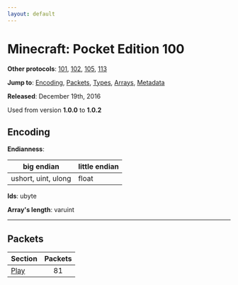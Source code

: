 ```yaml
---
layout: default
---
```


# Minecraft: Pocket Edition 100

**Other protocols**: [101](./pocket100), [102](./pocket100), [105](./pocket100), [113](./pocket100)

**Jump to**: [Encoding](#encoding), [Packets](#packets), [Types](pocket100/types), [Arrays](pocket100/arrays), [Metadata](pocket100/metadata)

**Released**: December 19th, 2016

Used from version **1.0.0** to **1.0.2**

## Encoding

**Endianness**:

big endian | little endian
---|---
ushort, uint, ulong | float

**Ids**: ubyte

**Array's length**: varuint

-----
## Packets

Section | Packets
---|:---:
[Play](pocket100/play) | 81
